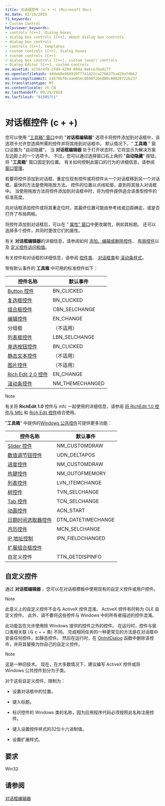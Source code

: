 ```yaml
---
title: 对话框控件 (c + +) |Microsoft Docs
ms.date: 02/15/2019
f1_keywords:
- Custom Control
helpviewer_keywords:
- controls [C++], dialog boxes
- dialog box controls [C++], about dialog box controls
- dialog box controls
- controls [C++], templates
- custom controls [C++], dialog boxes
- custom controls [C++]
- dialog box controls [C++], custom (user) controls
- Dialog Editor [C++], custom controls
ms.assetid: e216c4f9-2fd4-429d-889a-8ebce7bad177
ms.openlocfilehash: 449e60e968916f7741422ca2766375ad29afd062
ms.sourcegitcommit: a1676bf6caae05ecd698f26ed80c08828722b237
ms.translationtype: MT
ms.contentlocale: zh-CN
ms.lasthandoff: 09/29/2020
ms.locfileid: "91505711"
---
```

# <a name="dialog-box-controls-c"></a>对话框控件 (c + +) 

您可以使用 "[工具箱" 窗口](/visualstudio/ide/reference/toolbox)中的 "**对话框编辑器**" 选项卡将控件添加到对话框中，该选项卡允许您选择所需的控件并将其拖到对话框中。 默认情况下，" **工具箱** " 窗口设置为 "自动隐藏"。 当 **对话框编辑器** 处于打开状态时，它将显示为解决方案左边距上的一个选项卡。 不过，您可以通过选择窗口右上角的 "**自动隐藏**" 按钮，将 "**工具箱**" 窗口固定到位置。 有关如何控制此窗口的行为的详细信息，请参阅 [窗口管理](/visualstudio/ide/customizing-window-layouts-in-visual-studio)。

若要将控件添加到对话框、重定位现有控件或将控件从一个对话框移到另一个对话框，最快的方法是使用拖放方法。 控件的位置以点线轮廓，直到将其放入对话框中。 当使用拖放方法将控件添加到对话框中时，将为控件提供适合该类型控件的标准高度。

向对话框添加控件或将其重定位时，其最终位置可能由参考线或边距确定，或是否打开了布局网格。

将控件添加到对话框后，可以在 " [属性" 窗口](/visualstudio/ide/reference/properties-window)中更改属性，例如其标题。 还可以选择多个控件，并同时更改它们的属性。

有关 **对话框编辑器**的详细信息，请参阅如何 [添加、编辑或删除控件](adding-editing-or-deleting-controls.md)、 [布局控件](../windows/arrangement-of-controls-on-dialog-boxes.md)以及 [定义控件访问和值](../windows/defining-mnemonics-access-keys.md)。

有关控件和对话框的详细信息，请参阅 [控件类](../mfc/control-classes.md)、 [对话框类](../mfc/dialog-box-classes.md)和 [滚动条样式](../mfc/reference/styles-used-by-mfc.md#scroll-bar-styles)。

带有默认事件的 **工具箱** 中可用的标准控件如下：

|控件名称|默认事件|
|---|---|
|[Button 控件](../mfc/reference/cbutton-class.md)|BN_CLICKED|
|[复选框控件](../mfc/reference/styles-used-by-mfc.md#button-styles)|BN_CLICKED|
|[组合框控件](../mfc/reference/ccombobox-class.md)|CBN_SELCHANGE|
|[编辑控件](../mfc/reference/cedit-class.md)|EN_CHANGE|
|分组框|（不适用）|
|[列表框控件](../mfc/reference/clistbox-class.md)|LBN_SELCHANGE|
|[单选按钮控件](../mfc/reference/styles-used-by-mfc.md#button-styles)|BN_CLICKED|
|[静态文本控件](../mfc/reference/cstatic-class.md)|（不适用）|
|[图片控件](../mfc/reference/cpictureholder-class.md)|（不适用）|
|[Rich Edit 2.0 控件](../mfc/using-cricheditctrl.md)|EN_CHANGE|
|[滚动条控件](../mfc/reference/cscrollbar-class.md)|NM_THEMECHANGED|

> [!NOTE]
> 有关将 **RichEdit 1.0** 控件与 mfc 一起使用的详细信息，请参阅 [将 RichEdit 1.0 控件与 Mfc](./adding-editing-or-deleting-controls.md) 和 [Rich Edit 控件](../mfc/rich-edit-control-examples.md)结合使用。

"**工具箱**" 中提供的[Windows 公共控件](../mfc/controls-mfc.md)可提供更多功能：

|控件名称|默认事件|
|---|---|
|[Slider 控件](../mfc/slider-control-styles.md)|NM_CUSTOMDRAW|
|[数值调节钮控件](../mfc/using-cspinbuttonctrl.md)|UDN_DELTAPOS|
|[进度控件](../mfc/styles-for-the-progress-control.md)|NM_CUSTOMDRAW|
|[热键控件](../mfc/using-a-hot-key-control.md)|NM_OUTOFMEMORY|
|[列表控件](../mfc/list-control-and-list-view.md)|LVN_ITEMCHANGE|
|[树控件](../mfc/tree-control-styles.md)|TVN_SELCHANGE|
|[Tab 控件](../mfc/tab-controls-and-property-sheets.md)|TCN_SELCHANGE|
|[动画控件](../mfc/using-an-animation-control.md)|ACN_START|
|[日期时间选取器控件](../mfc/creating-the-date-and-time-picker-control.md)|DTN_DATETIMECHANGE|
|[月历控件](../mfc/month-calendar-control-examples.md)|MCN_SELCHANGE|
|[IP 地址控制](../mfc/reference/cipaddressctrl-class.md)|IPN_FIELDCHANGED|
|[扩展组合框控件](../mfc/creating-an-extended-combo-box-control.md)||
|自定义控件|TTN_GETDISPINFO|

## <a name="custom-controls"></a>自定义控件

通过 **对话框编辑器** ，您可以在对话框模板中使用现有的自定义控件或用户控件。

> [!NOTE]
> 此意义上的自定义控件不会与 ActiveX 控件混淆。 ActiveX 控件有时称为 OLE 自定义控件。 此外，请不要将这些控件与 Windows 中的所有者描述的控件混淆。

此功能旨在允许使用除 Windows 提供的控件之外的控件。 在运行时，控件与窗口类相关联 (与 c + + 类) 不同。 完成相同任务的一种更常见的方法是在对话框中安装任何控件，如静态控件。 然后在运行时，在 [OnInitDialog](../mfc/reference/cdialog-class.md#oninitdialog) 函数中删除该控件，并将其替换为你自己的自定义控件。

> [!NOTE]
> 这是一种旧技术。 现在，在大多数情况下，建议编写 ActiveX 控件或将 Windows 公共控件划分为子类。

对于这些自定义控件，限制为：

- 设置对话框中的位置。

- 键入标题。

- 标识控件的 Windows 类的名称，因为应用程序代码必须按照此名称注册控件。

- 键入设置控件样式的32位十六进制值。

- 设置扩展样式。

## <a name="requirements"></a>要求

Win32

## <a name="see-also"></a>请参阅

[对话框编辑器](../windows/dialog-editor.md)

<!--
[Adding Event Handlers for Dialog Box Controls](./adding-editing-or-deleting-controls.md)<br/>
[Dialog Box Controls and Variable Types](../ide/adding-a-member-variable-visual-cpp.md#dialog-box-controls-and-variable-types)<br/>
[Controls](../mfc/controls-mfc.md)<br/>-->
